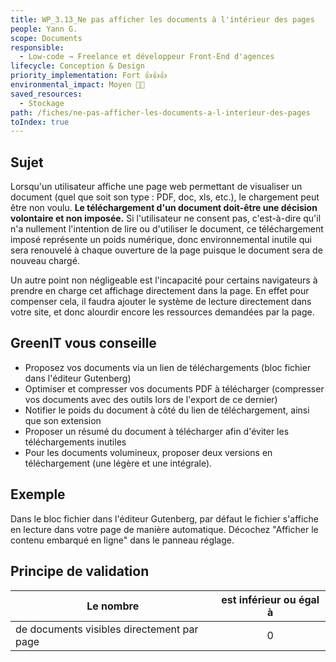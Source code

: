 ```yaml
---
title: WP_3.13_Ne pas afficher les documents à l'intérieur des pages
people: Yann G.
scope: Documents
responsible:
  - Low-code → Freelance et développeur Front-End d'agences
lifecycle: Conception & Design
priority_implementation: Fort 👍👍👍
environmental_impact: Moyen 🌱🌱
saved_resources:
  - Stockage
path: /fiches/ne-pas-afficher-les-documents-a-l-interieur-des-pages
toIndex: true
---
```


## Sujet

Lorsqu'un utilisateur affiche une page web permettant de visualiser un document (quel que soit son type : PDF, doc, xls, etc.), le chargement peut être non voulu. **Le téléchargement d'un document doit-être une décision volontaire et non imposée.**
Si l'utilisateur ne consent pas, c'est-à-dire qu'il n'a nullement l'intention de lire ou d'utiliser le document, ce téléchargement imposé représente un poids numérique, donc environnemental inutile qui sera renouvelé à chaque ouverture de la page puisque le document sera de nouveau chargé.

Un autre point non négligeable est l'incapacité pour certains navigateurs à prendre en charge cet affichage directement dans la page. En effet pour compenser cela, il faudra ajouter le système de lecture directement dans votre site, et donc alourdir encore les ressources demandées par la page.

## GreenIT vous conseille

- Proposez vos documents via un lien de téléchargements (bloc fichier dans l'éditeur Gutenberg)
- Optimiser et compresser vos documents PDF à télécharger (compresser vos documents avec des outils lors de l'export de ce dernier)
- Notifier le poids du document à côté du lien de téléchargement, ainsi que son extension
- Proposer un résumé du document à télécharger afin d'éviter les téléchargements inutiles
- Pour les documents volumineux, proposer deux versions en téléchargement (une légère et une intégrale).

## Exemple

Dans le bloc fichier dans l'éditeur Gutenberg, par défaut le fichier s'affiche en lecture dans votre page de manière automatique. Décochez "Afficher le contenu embarqué en ligne" dans le panneau réglage.

## Principe de validation

| Le nombre                                  | est inférieur ou égal à |
| ------------------------------------------ | :---------------------: |
| de documents visibles directement par page |            0            |
